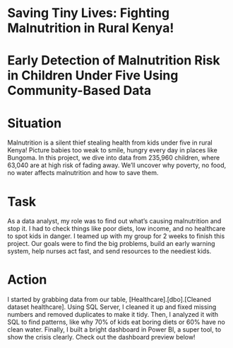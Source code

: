 # Saving Tiny Lives: Fighting Malnutrition in Rural Kenya!
# Early Detection of Malnutrition Risk in Children Under Five Using Community-Based Data
# Situation
Malnutrition is a silent thief stealing health from kids under five in rural Kenya! Picture babies too weak to smile, hungry every day in places like Bungoma. In this project, we dive into data from 235,960 children, where 63,040 are at high risk of fading away. We’ll uncover why poverty, no food, no water affects malnutrition and how to save them.
# Task
As a data analyst, my role was to find out what’s causing malnutrition and stop it. I had to check things like poor diets, low income, and no healthcare to spot kids in danger. I teamed up with my group for 2 weeks  to finish this project. Our goals were to find the big problems, build an early warning system, help nurses act fast, and send resources to the neediest kids.
# Action
I started by grabbing data from our table, [Healthcare].[dbo].[Cleaned dataset healthcare]. Using SQL Server, I cleaned it up and fixed missing numbers and removed duplicates to make it tidy. Then, I analyzed it with SQL to find patterns, like why 70% of kids eat boring diets or 60% have no clean water. Finally, I built a bright dashboard in Power BI, a super tool, to show the crisis clearly. Check out the dashboard preview below!
